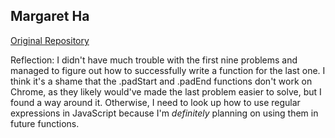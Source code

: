## Margaret Ha

[Original Repository](https://github.com/sf-wdi-33/functions-exercises)

Reflection: I didn't have much trouble with the first nine problems and managed to figure out how to successfully write a function for the last one. I think it's a shame that the .padStart and .padEnd functions don't work on Chrome, as they likely would've made the last problem easier to solve, but I found a way around it. Otherwise, I need to look up how to use regular expressions in JavaScript because I'm *definitely* planning on using them in future functions.